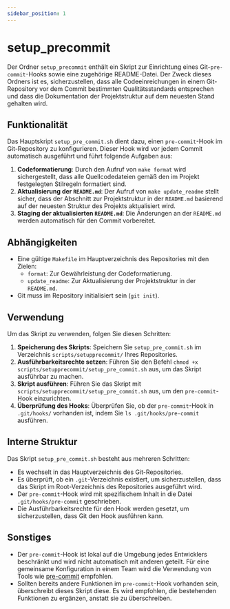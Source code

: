 ```yaml
---
sidebar_position: 1
---
```


# setup_precommit

Der Ordner `setup_precommit` enthält ein Skript zur Einrichtung eines Git-`pre-commit`-Hooks sowie eine zugehörige README-Datei. Der Zweck dieses Ordners ist es, sicherzustellen, dass alle Codeeinreichungen in einem Git-Repository vor dem Commit bestimmten Qualitätsstandards entsprechen und dass die Dokumentation der Projektstruktur auf dem neuesten Stand gehalten wird.

## Funktionalität

Das Hauptskript `setup_pre_commit.sh` dient dazu, einen `pre-commit`-Hook im Git-Repository zu konfigurieren. Dieser Hook wird vor jedem Commit automatisch ausgeführt und führt folgende Aufgaben aus:

1. **Codeformatierung**: Durch den Aufruf von `make format` wird sichergestellt, dass alle Quellcodedateien gemäß den im Projekt festgelegten Stilregeln formatiert sind.
2. **Aktualisierung der `README.md`**: Der Aufruf von `make update_readme` stellt sicher, dass der Abschnitt zur Projektstruktur in der `README.md` basierend auf der neuesten Struktur des Projekts aktualisiert wird.
3. **Staging der aktualisierten `README.md`**: Die Änderungen an der `README.md` werden automatisch für den Commit vorbereitet.

## Abhängigkeiten

- Eine gültige `Makefile` im Hauptverzeichnis des Repositories mit den Zielen:
  - `format`: Zur Gewährleistung der Codeformatierung.
  - `update_readme`: Zur Aktualisierung der Projektstruktur in der `README.md`.
- Git muss im Repository initialisiert sein (`git init`).

## Verwendung

Um das Skript zu verwenden, folgen Sie diesen Schritten:

1. **Speicherung des Skripts**: Speichern Sie `setup_pre_commit.sh` im Verzeichnis `scripts/setupprecommit/` Ihres Repositories.
2. **Ausführbarkeitsrechte setzen**: Führen Sie den Befehl `chmod +x scripts/setupprecommit/setup_pre_commit.sh` aus, um das Skript ausführbar zu machen.
3. **Skript ausführen**: Führen Sie das Skript mit `scripts/setupprecommit/setup_pre_commit.sh` aus, um den `pre-commit`-Hook einzurichten.
4. **Überprüfung des Hooks**: Überprüfen Sie, ob der `pre-commit`-Hook in `.git/hooks/` vorhanden ist, indem Sie `ls .git/hooks/pre-commit` ausführen.

## Interne Struktur

Das Skript `setup_pre_commit.sh` besteht aus mehreren Schritten:

- Es wechselt in das Hauptverzeichnis des Git-Repositories.
- Es überprüft, ob ein `.git`-Verzeichnis existiert, um sicherzustellen, dass das Skript im Root-Verzeichnis des Repositories ausgeführt wird.
- Der `pre-commit`-Hook wird mit spezifischem Inhalt in die Datei `.git/hooks/pre-commit` geschrieben.
- Die Ausführbarkeitsrechte für den Hook werden gesetzt, um sicherzustellen, dass Git den Hook ausführen kann.

## Sonstiges

- Der `pre-commit`-Hook ist lokal auf die Umgebung jedes Entwicklers beschränkt und wird nicht automatisch mit anderen geteilt. Für eine gemeinsame Konfiguration in einem Team wird die Verwendung von Tools wie [pre-commit](https://pre-commit.com/) empfohlen.
- Sollten bereits andere Funktionen im `pre-commit`-Hook vorhanden sein, überschreibt dieses Skript diese. Es wird empfohlen, die bestehenden Funktionen zu ergänzen, anstatt sie zu überschreiben.
